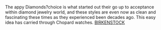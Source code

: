The appy Diamonds?choice is what started out their go up to acceptance within diamond jewelry world, and these styles are even now as clean and fascinating these times as they experienced been decades ago. This easy idea has carried through Chopard watches.
 <a href="http://www.herkesdinlesin.com/jponline.asp?cheap=shiwoxp0568/coue-dc160.html" title="BIRKENSTOCK">BIRKENSTOCK</a>